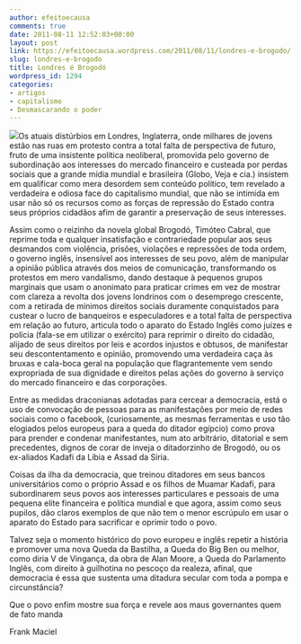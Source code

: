 ```yaml
---
author: efeitoecausa
comments: true
date: 2011-08-11 12:52:03+00:00
layout: post
link: https://efeitoecausa.wordpress.com/2011/08/11/londres-e-brogodo/
slug: londres-e-brogodo
title: Londres é Brogodó
wordpress_id: 1294
categories:
- artigos
- capitalismo
- Desmascarando o poder
---
```


[![](http://efeitoecausa.files.wordpress.com/2011/08/jesuino_timoteo_cordel.jpg)](http://efeitoecausa.files.wordpress.com/2011/08/jesuino_timoteo_cordel.jpg)Os atuais distúrbios em Londres, Inglaterra, onde milhares de jovens estão nas ruas em protesto contra a total falta de perspectiva de futuro, fruto de uma insistente política neoliberal, promovida pelo governo de subordinação aos interesses do mercado financeiro e custeada por perdas sociais que a grande mídia mundial e brasileira (Globo, Veja e cia.) insistem em qualificar como mera desordem sem conteúdo político, tem revelado a verdadeira e odiosa face do capitalismo mundial, que não se intimida em usar não só os recursos como as forças de repressão do Estado contra seus próprios cidadãos afim de garantir a preservação de seus interesses.



Assim como o reizinho da novela global Brogodó, Timóteo Cabral, que reprime toda e qualquer insatisfação e contrariedade popular aos seus desmandos com violência, prisões, violações e repressões de toda ordem, o governo inglês, insensível aos interesses de seu povo, além de manipular a opinião pública através dos meios de comunicação, transformando os protestos em mero vandalismo, dando destaque à pequenos grupos marginais que usam o anonimato para praticar crimes em vez de mostrar com clareza a revolta dos jovens londrinos com o desemprego crescente, com a retirada de mínimos direitos sociais duramente conquistados para custear o lucro de banqueiros e especuladores e a total falta de perspectiva em relação ao futuro, articula todo o aparato do Estado Inglês como juízes e polícia (fala-se em utilizar o exército) para reprimir o direito do cidadão, alijado de seus direitos por leis e acordos injustos e obtusos, de manifestar seu descontentamento e opinião, promovendo uma verdadeira caça às bruxas e cala-boca geral na população que flagrantemente vem sendo expropriada de sua dignidade e direitos pelas ações do governo à serviço do mercado financeiro e das corporações.



Entre as medidas draconianas adotadas para cercear a democracia, está o uso de convocação de pessoas para as manifestações por meio de redes sociais como o facebook, (curiosamente, as mesmas ferramentas e uso tão elogiados pelos europeus para a queda do ditador egípcio) como prova para prender e condenar manifestantes, num ato arbitrário, ditatorial e sem precedentes, dignos de corar de inveja o ditadorzinho de Brogodó, ou os ex-aliados Kadafi da Líbia e Assad da Síria.



Coisas da ilha da democracia, que treinou ditadores em seus bancos universitários como o próprio Assad e os filhos de Muamar Kadafi, para subordinarem seus povos aos interesses particulares e pessoais de uma pequena elite financeira e política mundial e que agora, assim como seus pupilos, dão claros exemplos de que não tem o menor escrúpulo em usar o aparato do Estado para sacrificar e oprimir todo o povo.



Talvez seja o momento histórico do povo europeu e inglês repetir a história e promover uma nova Queda da Bastilha, a Queda do Big Ben ou melhor, como diria V de Vingança, da obra de Alan Moore, a Queda do Parlamento Inglês, com direito à guilhotina no pescoço da realeza, afinal, que democracia é essa que sustenta uma ditadura secular com toda a pompa e circunstância?



Que o povo enfim mostre sua força e revele aos maus governantes quem de fato manda



Frank Maciel


